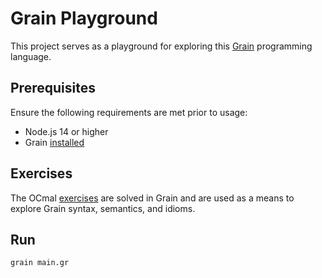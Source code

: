 # Grain Playground

This project serves as a playground for exploring this [Grain](https://grain-lang.org/) programming language.

## Prerequisites

Ensure the following requirements are met prior to usage:

- Node.js 14 or higher
- Grain [installed](https://grain-lang.org/docs/getting_grain)

## Exercises

The OCmal [exercises](https://ocaml.org/problems) are solved in Grain and are used as a means to explore Grain syntax, semantics, and idioms.

## Run

```
grain main.gr
```
